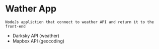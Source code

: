 # Wather App
    NodeJs appliction that connect to weather API and return it to the front-end

* Darksky API (weather)
* Mapbox API (geocoding)
